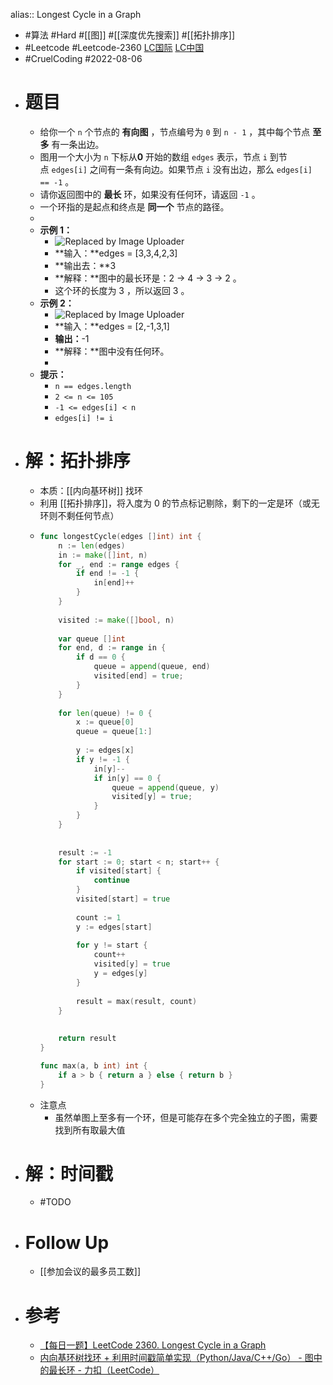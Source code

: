 alias:: Longest Cycle in a Graph
- #算法 #Hard #[[图]] #[[深度优先搜索]] #[[拓扑排序]]
- #Leetcode #Leetcode-2360 [LC国际](https://leetcode.com/problems/longest-cycle-in-a-graph/) [LC中国](https://leetcode.cn/problems/longest-cycle-in-a-graph/)
- #CruelCoding #2022-08-06
- # 题目
	- 给你一个 `n` 个节点的 **有向图** ，节点编号为 `0` 到 `n - 1` ，其中每个节点 **至多** 有一条出边。
	- 图用一个大小为 `n` 下标从**0** 开始的数组 `edges` 表示，节点 `i` 到节点 `edges[i]` 之间有一条有向边。如果节点 `i` 没有出边，那么 `edges[i] == -1` 。
	- 请你返回图中的 **最长** 环，如果没有任何环，请返回 `-1` 。
	- 一个环指的是起点和终点是 **同一个** 节点的路径。
	-
	- **示例 1：**
		- ![Replaced by Image Uploader](https://vip2.loli.io/2022/08/09/xOXFibgZ5WwDIjk.png)
		- **输入：**edges = [3,3,4,2,3]
		- **输出去：**3
		- **解释：**图中的最长环是：2 -> 4 -> 3 -> 2 。
		- 这个环的长度为 3 ，所以返回 3 。
	- **示例 2：**
		- ![Replaced by Image Uploader](https://vip2.loli.io/2022/08/09/8edwLTMVRDZtgW5.png)
		- **输入：**edges = [2,-1,3,1]
		- **输出：**-1
		- **解释：**图中没有任何环。
		-
	- **提示：**
		- `n == edges.length`
		- `2 <= n <= 105`
		- `-1 <= edges[i] < n`
		- `edges[i] != i`
- # 解：拓扑排序
	- 本质：[[内向基环树]] 找环
	- 利用 [[拓扑排序]]，将入度为 0 的节点标记剔除，剩下的一定是环（或无环则不剩任何节点）
	- ```go
	  func longestCycle(edges []int) int {
	      n := len(edges)
	      in := make([]int, n)
	      for _, end := range edges {
	          if end != -1 {
	              in[end]++
	          }
	      }
	      
	      visited := make([]bool, n)
	      
	      var queue []int
	      for end, d := range in {
	          if d == 0 {
	              queue = append(queue, end)
	              visited[end] = true;
	          }
	      }
	      
	      for len(queue) != 0 {
	          x := queue[0]
	          queue = queue[1:]
	          
	          y := edges[x]
	          if y != -1 {
	              in[y]--
	              if in[y] == 0 {
	                  queue = append(queue, y)
	                  visited[y] = true;
	              }
	          }
	      }
	      
	      
	      result := -1
	      for start := 0; start < n; start++ {
	          if visited[start] {
	              continue
	          }
	          visited[start] = true
	          
	          count := 1
	          y := edges[start]
	          
	          for y != start {
	              count++
	              visited[y] = true
	              y = edges[y]
	          }
	          
	          result = max(result, count)
	      }
	      
	      
	      return result
	  }
	  
	  func max(a, b int) int {
	      if a > b { return a } else { return b }
	  }
	  ```
	- 注意点
		- 虽然单图上至多有一个环，但是可能存在多个完全独立的子图，需要找到所有取最大值
- # 解：时间戳
	- #TODO
- # Follow Up
	- [[参加会议的最多员工数]]
- # 参考
	- [【每日一题】LeetCode 2360. Longest Cycle in a Graph](https://www.youtube.com/watch?v=_eeiFV137pw&feature=youtu.be)
	- [内向基环树找环 + 利用时间戳简单实现（Python/Java/C++/Go） - 图中的最长环 - 力扣（LeetCode）](https://leetcode.cn/problems/longest-cycle-in-a-graph/solution/nei-xiang-ji-huan-shu-zhao-huan-li-yong-pmqmr/)
